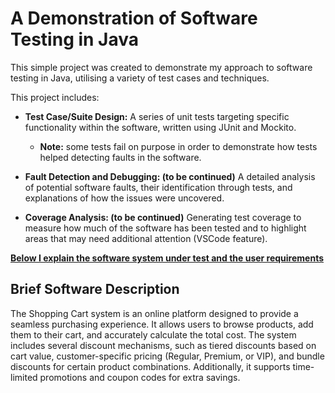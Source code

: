 # A Demonstration of Software Testing in Java

This simple project was created to demonstrate my approach to software testing in Java, utilising a variety of test cases and techniques.

This project includes:

- **Test Case/Suite Design:** A series of unit tests targeting specific functionality within the software, written using JUnit and Mockito.

  - **Note:** some tests fail on purpose in order to demonstrate how tests helped detecting faults in the software.

- **Fault Detection and Debugging: (to be continued)** A detailed analysis of potential software faults, their identification through tests, and explanations of how the issues were uncovered.

- **Coverage Analysis: (to be continued)** Generating test coverage to measure how much of the software has been tested and to highlight areas that may need additional attention (VSCode feature).

<u>**Below I explain the software system under test and the user requirements**</u>

## Brief Software Description

The Shopping Cart system is an online platform designed to provide a seamless purchasing experience. It allows users to browse products, add them to their cart, and accurately calculate the total cost. The system includes several discount mechanisms, such as tiered discounts based on cart value, customer-specific pricing (Regular, Premium, or VIP), and bundle discounts for certain product combinations. Additionally, it supports time-limited promotions and coupon codes for extra savings.
